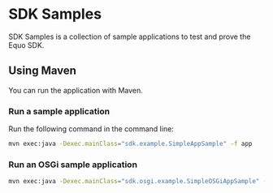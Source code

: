 # SDK Samples

SDK Samples is a collection of sample applications to test and prove the Equo SDK.

## Using Maven

You can run the application with Maven.

### Run a sample application

Run the following command in the command line:

```sh
mvn exec:java -Dexec.mainClass="sdk.example.SimpleAppSample" -f app
```
### Run an OSGi sample application

```sh
mvn exec:java -Dexec.mainClass="sdk.osgi.example.SimpleOSGiAppSample" -f osgi-app
```